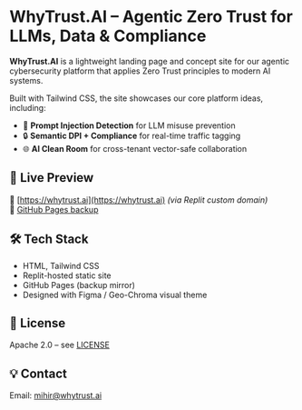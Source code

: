 # WhyTrust.AI – Agentic Zero Trust for LLMs, Data & Compliance

**WhyTrust.AI** is a lightweight landing page and concept site for our agentic cybersecurity platform that applies Zero Trust principles to modern AI systems.

Built with Tailwind CSS, the site showcases our core platform ideas, including:
- 🧠 **Prompt Injection Detection** for LLM misuse prevention
- 🔒 **Semantic DPI + Compliance** for real-time traffic tagging
- 🌐 **AI Clean Room** for cross-tenant vector-safe collaboration

## 🚀 Live Preview
🔗 [https://whytrust.ai](https://whytrust.ai) *(via Replit custom domain)*  
🔗 [GitHub Pages backup](https://yourusername.github.io/whytrust-site)

## 🛠 Tech Stack
- HTML, Tailwind CSS
- Replit-hosted static site
- GitHub Pages (backup mirror)
- Designed with Figma / Geo-Chroma visual theme

## 📄 License
Apache 2.0 – see [LICENSE](./LICENSE)

## 💡 Contact
Email: [mihir@whytrust.ai](mailto:mihir@whytrust.ai)
